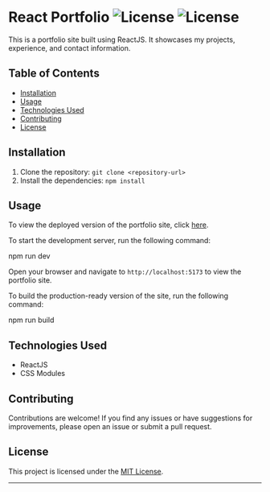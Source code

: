 # React Portfolio ![License](https://img.shields.io/badge/License-MIT-yellow) ![License](https://img.shields.io/badge/Vite-v5.0.2-purple)

This is a portfolio site built using ReactJS. It showcases my projects, experience, and contact information.

## Table of Contents

- [Installation](#installation)
- [Usage](#usage)
- [Technologies Used](#technologies-used)
- [Contributing](#contributing)
- [License](#license)

## Installation

1. Clone the repository: `git clone <repository-url>`
2. Install the dependencies: `npm install`

## Usage

To view the deployed version of the portfolio site, click [here](https://corey-phillips.netlify.app/).

To start the development server, run the following command:

npm run dev



Open your browser and navigate to `http://localhost:5173` to view the portfolio site.

To build the production-ready version of the site, run the following command:

npm run build



## Technologies Used

- ReactJS
- CSS Modules

## Contributing

Contributions are welcome! If you find any issues or have suggestions for improvements, please open an issue or submit a pull request.

## License

This project is licensed under the [MIT License](LICENSE).

---